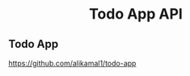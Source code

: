 # <p align="center">Todo App API</p>

## Todo App
<a href="https://github.com/alikamal1/todo-app">https://github.com/alikamal1/todo-app</a>
